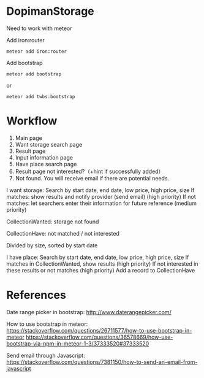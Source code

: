 # DopimanStorage
Need to work with meteor

Add iron:router
```
meteor add iron:router
```
Add bootstrap
```
meteor add bootstrap
```
or
```
meteor add twbs:bootstrap
```

# Workflow
1. Main page 
2. Want storage search page
3. Result page
4. Input information page
5. Have place search page
6. Result page   not interested?（+hint if successfully added）
7. Not found. You will receive email if there are potential needs. 

I want storage:
Search by start date, end date, low price, high price, size
If matches: show results and notify provider (send email) (high priority)
If not matches: let searchers enter their information for future reference (medium priority)

CollectionWanted: storage not found

CollectionHave: not matched / not interested

Divided by size, sorted by start date

I have place:
Search by start date, end date, low price, high price, size
If matches in CollectionWanted, show results (high priority)
If not interested in these results or not matches (high priority)
Add a record to CollectionHave

# References
Date range picker in bootstrap: http://www.daterangepicker.com/

How to use bootstrap in meteor: https://stackoverflow.com/questions/26711577/how-to-use-bootstrap-in-meteor
https://stackoverflow.com/questions/36578669/how-use-bootstrap-via-npm-in-meteor-1-3/37333520#37333520

Send email through Javascript: https://stackoverflow.com/questions/7381150/how-to-send-an-email-from-javascript
